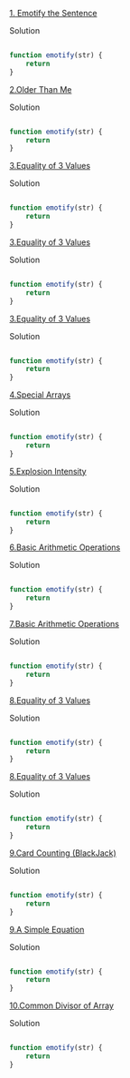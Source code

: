 [1. Emotify the Sentence](https://edabit.com/challenge/Szh3ib2bpJCYXKrKa)

Solution
```js

function emotify(str) {
    return 
}
```

[2.Older Than Me](https://edabit.com/challenge/iwdZiFucR5wkQsFHu)

Solution
```js

function emotify(str) {
    return 
}
```

[3.Equality of 3 Values](https://edabit.com/challenge/PKiTjA7SLK99ZZ8GK)

Solution
```js

function emotify(str) {
    return 
}
```

[3.Equality of 3 Values](https://edabit.com/challenge/PKiTjA7SLK99ZZ8GK)

Solution
```js

function emotify(str) {
    return 
}
```
[3.Equality of 3 Values](https://edabit.com/challenge/PKiTjA7SLK99ZZ8GK)

Solution
```js

function emotify(str) {
    return 
}
```


[4.Special Arrays](https://edabit.com/challenge/wikfKaQm3zP7buRA4)

Solution
```js

function emotify(str) {
    return 
}
```


[5.Explosion Intensity](https://edabit.com/challenge/XnZAcvr4tCD9ppyrN)

Solution
```js

function emotify(str) {
    return 
}
```


[6.Basic Arithmetic Operations](https://edabit.com/challenge/mgCKn998CNowjAZBF)

Solution
```js

function emotify(str) {
    return 
}
```

[7.Basic Arithmetic Operations](https://edabit.com/challenge/mgCKn998CNowjAZBF)

Solution
```js

function emotify(str) {
    return 
}
```
[8.Equality of 3 Values](https://edabit.com/challenge/PKiTjA7SLK99ZZ8GK)

Solution
```js

function emotify(str) {
    return 
}
```

[8.Equality of 3 Values](https://edabit.com/challenge/PKiTjA7SLK99ZZ8GK)

Solution
```js

function emotify(str) {
    return 
}
```

[9.Card Counting (BlackJack)](https://edabit.com/challenge/3kzhTP7nEwcaKP82H)

Solution
```js

function emotify(str) {
    return 
}
```



[9.A Simple Equation](https://edabit.com/challenge/sSmDPWAoTZ4CSxCLk)

Solution
```js

function emotify(str) {
    return 
}
```

[10.Common Divisor of Array](https://edabit.com/challenge/rSZmP2dWjEK8Gqcih)

Solution
```js

function emotify(str) {
    return 
}
```